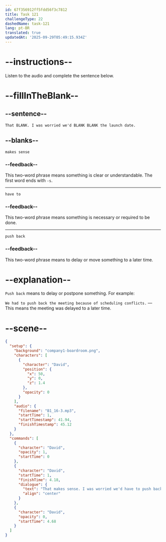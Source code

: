 ```yaml
---
id: 67f356912ff5fdd56f3c7812
title: Task 121
challengeType: 22
dashedName: task-121
lang: pt-BR
translated: true
updatedAt: '2025-09-29T05:49:15.934Z'
---
```


<!-- (Audio) David: That makes sense. I was worried we'd have to push back the launch date. -->

# --instructions--

Listen to the audio and complete the sentence below.

# --fillInTheBlank--

## --sentence--

`That BLANK. I was worried we'd BLANK BLANK the launch date.`

## --blanks--

`makes sense`

### --feedback--

This two-word phrase means something is clear or understandable. The first word ends with `-s`.

---

`have to`

### --feedback--

This two-word phrase means something is necessary or required to be done.

---

`push back`

### --feedback--

This two-word phrase means to delay or move something to a later time.

# --explanation--

`Push back` means to delay or postpone something. For example:

`We had to push back the meeting because of scheduling conflicts.` — This means the meeting was delayed to a later time.  

# --scene--

```json
{
  "setup": {
    "background": "company1-boardroom.png",
    "characters": [
      {
        "character": "David",
        "position": {
          "x": 50,
          "y": 0,
          "z": 1.4
        },
        "opacity": 0
      }
    ],
    "audio": {
      "filename": "B1_16-3.mp3",
      "startTime": 1,
      "startTimestamp": 41.94,
      "finishTimestamp": 45.12
    }
  },
  "commands": [
    {
      "character": "David",
      "opacity": 1,
      "startTime": 0
    },
    {
      "character": "David",
      "startTime": 1,
      "finishTime": 4.18,
      "dialogue": {
        "text": "That makes sense. I was worried we'd have to push back the launch date.",
        "align": "center"
      }
    },
    {
      "character": "David",
      "opacity": 0,
      "startTime": 4.68
    }
  ]
}
```
